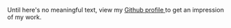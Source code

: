 
Until here's no meaningful text, view my [Github profile ](https://github.com/ronaldschlenker) to get an impression of my work.

